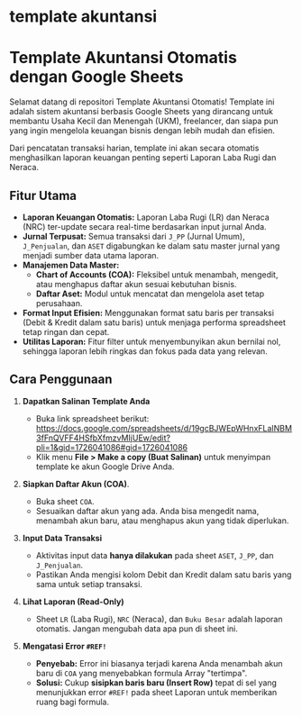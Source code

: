 # template akuntansi

# Template Akuntansi Otomatis dengan Google Sheets

Selamat datang di repositori Template Akuntansi Otomatis! Template ini adalah sistem akuntansi berbasis Google Sheets yang dirancang untuk membantu Usaha Kecil dan Menengah (UKM), freelancer, dan siapa pun yang ingin mengelola keuangan bisnis dengan lebih mudah dan efisien.

Dari pencatatan transaksi harian, template ini akan secara otomatis menghasilkan laporan keuangan penting seperti Laporan Laba Rugi dan Neraca.

## Fitur Utama

-   **Laporan Keuangan Otomatis:** Laporan Laba Rugi (LR) dan Neraca (NRC) ter-update secara real-time berdasarkan input jurnal Anda.
-   **Jurnal Terpusat:** Semua transaksi dari `J_PP` (Jurnal Umum), `J_Penjualan`, dan `ASET` digabungkan ke dalam satu master jurnal yang menjadi sumber data utama laporan.
-   **Manajemen Data Master:**
    -   **Chart of Accounts (COA):** Fleksibel untuk menambah, mengedit, atau menghapus daftar akun sesuai kebutuhan bisnis.
    -   **Daftar Aset:** Modul untuk mencatat dan mengelola aset tetap perusahaan.
-   **Format Input Efisien:** Menggunakan format satu baris per transaksi (Debit & Kredit dalam satu baris) untuk menjaga performa spreadsheet tetap ringan dan cepat.
-   **Utilitas Laporan:** Fitur filter untuk menyembunyikan akun bernilai nol, sehingga laporan lebih ringkas dan fokus pada data yang relevan.

## Cara Penggunaan

1.  **Dapatkan Salinan Template Anda**
    -   Buka link spreadsheet berikut: https://docs.google.com/spreadsheets/d/19gcBJWEpWHnxFLaINBM3fFnQVFF4HSfbXfmzvMIjUEw/edit?pli=1&gid=1726041086#gid=1726041086
    -   Klik menu **File > Make a copy (Buat Salinan)** untuk menyimpan template ke akun Google Drive Anda.

2.  **Siapkan Daftar Akun (COA)**.
    -   Buka sheet `COA`.
    -   Sesuaikan daftar akun yang ada. Anda bisa mengedit nama, menambah akun baru, atau menghapus akun yang tidak diperlukan.

3.  **Input Data Transaksi**
    -   Aktivitas input data **hanya dilakukan** pada sheet `ASET`, `J_PP`, dan `J_Penjualan`.
    -   Pastikan Anda mengisi kolom Debit dan Kredit dalam satu baris yang sama untuk setiap transaksi.

4.  **Lihat Laporan (Read-Only)**
    -   Sheet `LR` (Laba Rugi), `NRC` (Neraca), dan `Buku Besar` adalah laporan otomatis. Jangan mengubah data apa pun di sheet ini. 

5.  **Mengatasi Error `#REF!`**
    -   **Penyebab:** Error ini biasanya terjadi karena Anda menambah akun baru di `COA` yang menyebabkan formula Array "tertimpa".
    -   **Solusi:** Cukup **sisipkan baris baru (Insert Row)** tepat di sel yang menunjukkan error `#REF!` pada sheet Laporan untuk memberikan ruang bagi formula.
